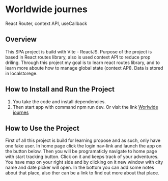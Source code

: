 # Worldwide journes

React Router, context API, useCallback

## Overview

This SPA project is build with Vite - ReactJS.
Purpose of the project is based in React routes library, also is used context API to reduce prop driling.
Through this project my goal is to learn react routes library, and to learn more aboute how to manage global state (context API).
Data is stored in localstorege.

## How to Install and Run the Project

1. You take the code and install dependencies.
2. Then start app with command npm run dev.
   Or visit the link [Worlwide journes](https://worldwide-journes.netlify.app/)

## How to Use the Project

First of all this project is build for learning propose and as such, only have one fake user.
In home page click the login nav-link and launch the app on the button below. Then you will be programaticly navigate to home page with start tracking button.
Click on it and keeps track of your adventures.
You have map on your right side and by clicking on it new window with city name and date picker will open.
In the bottom you can add some notes about that place, also ther can be a link to find out more about that place.
